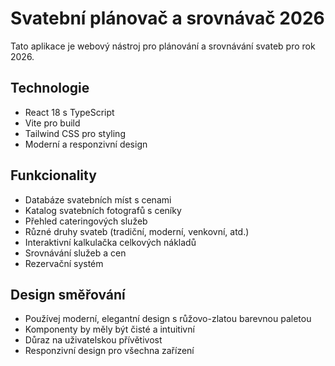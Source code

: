 <!-- Use this file to provide workspace-specific custom instructions to Copilot. For more details, visit https://code.visualstudio.com/docs/copilot/copilot-customization#_use-a-githubcopilotinstructionsmd-file -->

# Svatební plánovač a srovnávač 2026

Tato aplikace je webový nástroj pro plánování a srovnávání svateb pro rok 2026. 

## Technologie
- React 18 s TypeScript
- Vite pro build
- Tailwind CSS pro styling
- Moderní a responzivní design

## Funkcionality
- Databáze svatebních míst s cenami
- Katalog svatebních fotografů s ceníky
- Přehled cateringových služeb
- Různé druhy svateb (tradiční, moderní, venkovní, atd.)
- Interaktivní kalkulačka celkových nákladů
- Srovnávání služeb a cen
- Rezervační systém

## Design směřování
- Používej moderní, elegantní design s růžovo-zlatou barevnou paletou
- Komponenty by měly být čisté a intuitivní
- Důraz na uživatelskou přívětivost
- Responzivní design pro všechna zařízení
